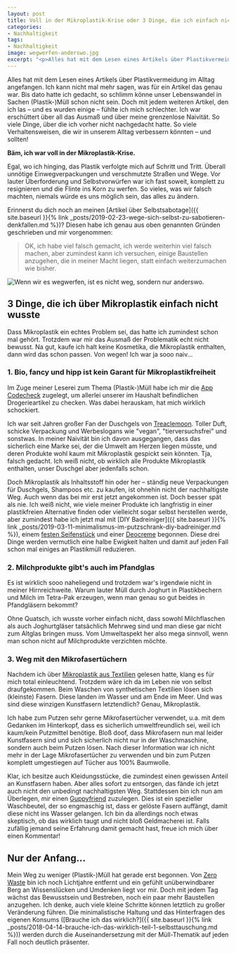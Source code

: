 ```yaml
---
layout: post
title: Voll in der Mikroplastik-Krise oder 3 Dinge, die ich einfach nicht wusste
categories:
- Nachhaltigkeit
tags:
- Nachhaltigkeit
image: wegwerfen-anderswo.jpg
excerpt: "<p>Alles hat mit dem Lesen eines Artikels über Plastikvermeidung im Alltag angefangen. Plötzlich war ich voll in der Mikroplastik-Krise...</p>"
---
```


Alles hat mit dem Lesen eines Artikels über Plastikvermeidung im Alltag
angefangen. Ich kann nicht mal mehr sagen, was für ein Artikel das genau war.
Bis dato hatte ich gedacht, so schlimm könne unser Lebenswandel in Sachen
(Plastik-)Müll schon nicht sein. Doch mit jedem weiteren Artikel, den ich las –
und es wurden einige – fühlte ich mich schlechter. Ich war erschüttert über all
das Ausmaß und über meine grenzenlose Naivität. So viele Dinge, über die ich
vorher nicht nachgedacht hatte. So viele Verhaltensweisen, die wir in unserem
Alltag verbessern könnten – und sollten!

**Bäm, ich war voll in der Mikroplastik-Krise.**

Egal, wo ich hinging, das Plastik verfolgte mich auf Schritt und Tritt. Überall
unnötige Einwegverpackungen und verschmutzte Straßen und Wege. Vor lauter
Überforderung und Selbstvorwürfen war ich fast soweit, komplett zu resignieren
und die Flinte ins Korn zu werfen. So vieles, was wir falsch machten, niemals
würde es uns möglich sein, das alles zu ändern.

Erinnerst du dich noch an meinen [Artikel über Selbstsabotage]({{ site.baseurl }}{% link _posts/2019-02-23-wege-sich-selbst-zu-sabotieren-denkfallen.md %})?
Diesen habe ich genau aus oben genannten Gründen geschrieben und mir
vorgenommen:

>OK, ich habe viel falsch gemacht, ich werde weiterhin viel falsch machen,
>aber zumindest kann ich versuchen, einige Baustellen anzugehen, die in meiner
>Macht liegen, statt einfach weiterzumachen wie bisher.

![Wenn wir es wegwerfen, ist es nicht weg, sondern nur anderswo.]({{site.baseurl}}/assets/img/posts/wegwerfen-anderswo.jpg)

## 3 Dinge, die ich über Mikroplastik einfach nicht wusste

Dass Mikroplastik ein echtes Problem sei, das hatte ich zumindest schon mal
gehört. Trotzdem war mir das Ausmaß der Problematik echt nicht bewusst. Na gut,
kaufe ich halt keine Kosmetika, die Mikroplastik enthalten, dann wird das schon
passen. Von wegen! Ich war ja sooo naiv...

### 1. Bio, fancy und hipp ist kein Garant für Mikroplastikfreiheit

Im Zuge meiner Leserei zum Thema (Plastik-)Müll habe ich mir die
[App Codecheck](https://www.codecheck.info/so-gehts/mobil)
zugelegt, um allerlei unserer im Haushalt befindlichen Drogerieartikel zu
checken. Was dabei herauskam, hat mich wirklich schockiert.

Ich war seit Jahren großer Fan der Duschgels von [Treaclemoon](https://www.treaclemoon.de/).
Toller Duft, schicke Verpackung und Werbeslogans wie "vegan", "tierversuchsfrei"
und sonstwas. In meiner Naivität bin ich davon ausgegangen, dass das sicherlich
eine Marke sei, der die Umwelt am Herzen liegen müsste, und deren Produkte wohl
kaum mit Mikroplastik gespickt sein könnten. Tja, falsch gedacht. Ich weiß
nicht, ob wirklich alle Produkte Mikroplastik enthalten, unser Duschgel aber
jedenfalls schon.

Doch Mikroplastik als Inhaltsstoff hin oder her – ständig neue Verpackungen für
Duschgels, Shampoos etc. zu kaufen, ist ohnehin nicht der nachhaltigste Weg.
Auch wenn das bei mir erst jetzt angekommen ist. Doch besser spät als nie. Ich
weiß nicht, wie viele meiner Produkte ich langfristig in einer plastikfreien
Alternative finden oder vielleicht sogar selbst herstellen werde, aber zumindest
habe ich jetzt mal mit [DIY Badreiniger]({{ site.baseurl }}{% link _posts/2019-03-11-minimalismus-im-putzschrank-diy-badreiniger.md %}), einem [festen Seifenstück](https://www.waschbaer.de/shop/zhenobya-olivenseife-naturblock-200-g-23215?fromPage=1&K=820649) und einer [Deocreme](https://www.dm.de/greendoor-greendoor-deo-creme-p737925276929.html) begonnen. Diese drei Dinge
werden vermutlich eine halbe Ewigkeit halten und damit auf jeden Fall schon mal
einiges an Plastikmüll reduzieren.

### 2. Milchprodukte gibt's auch im Pfandglas

Es ist wirklich sooo naheliegend und trotzdem war's irgendwie nicht in meiner
Hirnreichweite. Warum lauter Müll durch Joghurt in Plastikbechern und Milch im
Tetra-Pak erzeugen, wenn man genau so gut beides in Pfandgläsern bekommt?

Ohne Quatsch, ich wusste vorher einfach nicht, dass sowohl Milchflaschen als
auch Joghurtgläser tatsächlich Mehrweg sind und man diese gar nicht zum Altglas
bringen muss. Vom Umweltaspekt her also mega sinnvoll, wenn man schon nicht auf
Milchprodukte verzichten möchte.

### 3. Weg mit den Mikrofasertüchern

Nachdem ich über [Mikroplastik aus Textilien](https://www.wir-leben-nachhaltig.at/aktuell/detailansicht/mikroplastik-aus-kleidung-und-textilien/) gelesen hatte, klang es für mich
total einleuchtend. Trotzdem wäre ich da im Leben nie von selbst draufgekommen.
Beim Waschen von synthetischen Textilien lösen sich (kleinste) Fasern. Diese
landen im Wasser und am Ende im Meer. Und was sind diese winzigen Kunstfasern
letztendlich? Genau, Mikroplastik.

Ich habe zum Putzen sehr gerne Mikrofasertücher verwendet, u.a. mit dem Gedanken
im Hinterkopf, dass es sicherlich umweltfreundlich sei, weil ich kaum/kein
Putzmittel benötige. Bloß doof, dass Mikrofasern nun mal leider Kunstfasern sind
und sich sicherlich nicht nur in der Waschmaschine, sondern auch beim Putzen
lösen. Nach dieser Information war ich nicht mehr in der Lage Mikrofasertücher
zu verwenden und bin zum Putzen komplett umgestiegen auf Tücher aus 100%
Baumwolle.

Klar, ich besitze auch Kleidungsstücke, die zumindest einen gewissen Anteil an
Kunstfasern haben. Aber alles sofort zu entsorgen, das fände ich jetzt auch
nicht den unbedingt nachhaltigsten Weg. Stattdessen bin ich nun am Überlegen,
mir einen [Guppyfriend](http://guppyfriend.com/so-gehts) zuzulegen. Dies ist ein
spezieller Waschbeutel, der so engmaschig ist, dass er gelöste Fasern auffängt,
damit diese nicht ins Wasser gelangen. Ich bin da allerdings noch etwas
skeptisch, ob das wirklich taugt und nicht bloß Geldmacherei ist. Falls zufällig
jemand seine Erfahrung damit gemacht hast, freue ich mich über einen Kommentar!

## Nur der Anfang...

Mein Weg zu weniger (Plastik-)Müll hat gerade erst begonnen. Von
[Zero Waste](https://de.wikipedia.org/wiki/Zero_Waste) bin ich noch Lichtjahre
entfernt und ein gefühlt unüberwindbarer Berg an Wissenslücken und Umdenken
liegt vor mir. Doch mit jedem Tag wächst das Bewusstsein und Bestreben, noch ein
paar mehr Baustellen anzugehen. Ich denke, auch viele kleine Schritte können
letztlich zu großer Veränderung führen. Die minimalistische Haltung und das
Hinterfragen des eigenen Konsums
([Brauche ich das wirklich?]({{ site.baseurl }}{% link _posts/2018-04-14-brauche-ich-das-wirklich-teil-1-selbsttauschung.md %}))
werden durch die Auseinandersetzung mit der Müll-Thematik auf jeden Fall noch
deutlich präsenter.
